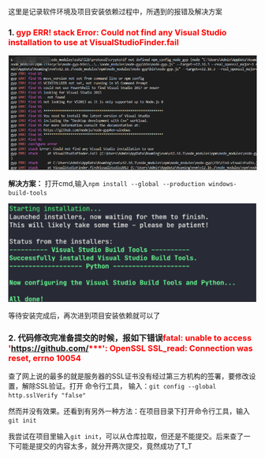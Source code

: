 这里是记录软件环境及项目安装依赖过程中，所遇到的报错及解决方案

### 1. <font color=red>gyp ERR! stack Error: Could not find any Visual Studio installation to use at VisualStudioFinder.fail</font>

![image.png](../../images/others/node-gyp.png)

**解决方案：** 打开cmd,输入`npm install --global --production windows-build-tools`

![image.jpg](../../images/others/node-gyp-done.jpg)

等待安装完成后，再次进到项目安装依赖就可以了

### 2. 代码修改完准备提交的时候，报如下错误<font color=red>fatal: unable to access 'https://github.com/***': OpenSSL SSL_read: Connection was reset, errno 10054</font>

查了网上说的最多的就是服务器的SSL证书没有经过第三方机构的签署，要修改设置，解除SSL验证。打开 命令行工具， 输入：`git config --global http.sslVerify "false"`

然而并没有效果。还看到有另外一种方法：在项目目录下打开命令行工具，输入`git init` 

我尝试在项目里输入`git init`，可以从仓库拉取，但还是不能提交。后来查了一下可能是提交的内容太多，就分开两次提交，竟然成功了T_T
